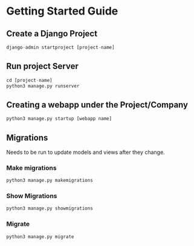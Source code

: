 # Getting Started Guide 

## Create a Django Project

```python
django-admin startproject [project-name]
```

## Run project Server

```python
cd [project-name]
python3 manage.py runserver
```

## Creating a webapp under the Project/Company

```python
python3 manage.py startup [webapp name]
```

## Migrations

Needs to be run to update models and views after they change.

### Make migrations
```python
python3 manage.py makemigrations
```

### Show Migrations
```python
python3 manage.py showmigrations
```

### Migrate
```python
python3 manage.py migrate
```
